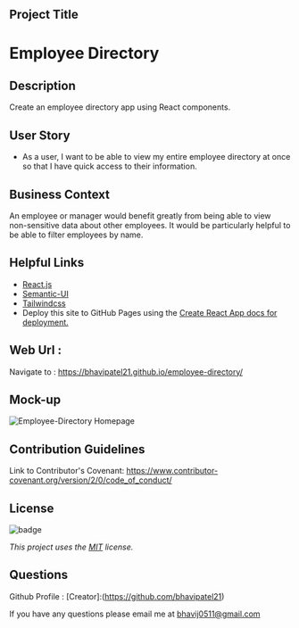 ## Project Title

#  Employee Directory

## Description
Create an employee directory app using React components.


## User Story

* As a user, I want to be able to view my entire employee directory at once so that I have quick access to their information.

## Business Context

An employee or manager would benefit greatly from being able to view non-sensitive data about other employees. It would be particularly helpful to be able to filter employees by name.

## Helpful Links
* [React.js](https://reactjs.org/)
* [Semantic-UI](https://react.semantic-ui.com/usage/)
* [Tailwindcss](https://tailwindcss.com/)
* Deploy this site to GitHub Pages using the [Create React App docs for deployment.](https://create-react-app.dev/docs/deployment/#github-pages)

## Web Url :

Navigate to : https://bhavipatel21.github.io/employee-directory/

## Mock-up 
![Employee-Directory Homepage ](/empdirectory_01)



## Contribution Guidelines
Link to Contributor's Covenant: https://www.contributor-covenant.org/version/2/0/code_of_conduct/

## License
![badge](https://img.shields.io/badge/license-MIT-blueviolet)

*This project uses the [MIT](https://spdx.org/licenses/MIT.html) license.*


## Questions
Github Profile : [Creator]:(https://github.com/bhavipatel21)

If you have any questions please email me at bhavij0511@gmail.com